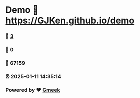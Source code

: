 # Demo :link: https://GJKen.github.io/demo 
### :page_facing_up: [3](https://GJKen.github.io/demo/tag.html) 
### :speech_balloon: 0 
### :hibiscus: 67159 
### :alarm_clock: 2025-01-11 14:35:14 
### Powered by :heart: [Gmeek](https://github.com/Meekdai/Gmeek)

